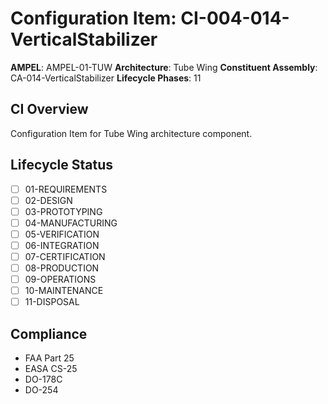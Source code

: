 # Configuration Item: CI-004-014-VerticalStabilizer

**AMPEL**: AMPEL-01-TUW
**Architecture**: Tube Wing
**Constituent Assembly**: CA-014-VerticalStabilizer
**Lifecycle Phases**: 11

## CI Overview
Configuration Item for Tube Wing architecture component.

## Lifecycle Status
- [ ] 01-REQUIREMENTS
- [ ] 02-DESIGN
- [ ] 03-PROTOTYPING
- [ ] 04-MANUFACTURING
- [ ] 05-VERIFICATION
- [ ] 06-INTEGRATION
- [ ] 07-CERTIFICATION
- [ ] 08-PRODUCTION
- [ ] 09-OPERATIONS
- [ ] 10-MAINTENANCE
- [ ] 11-DISPOSAL

## Compliance
- FAA Part 25
- EASA CS-25
- DO-178C
- DO-254
